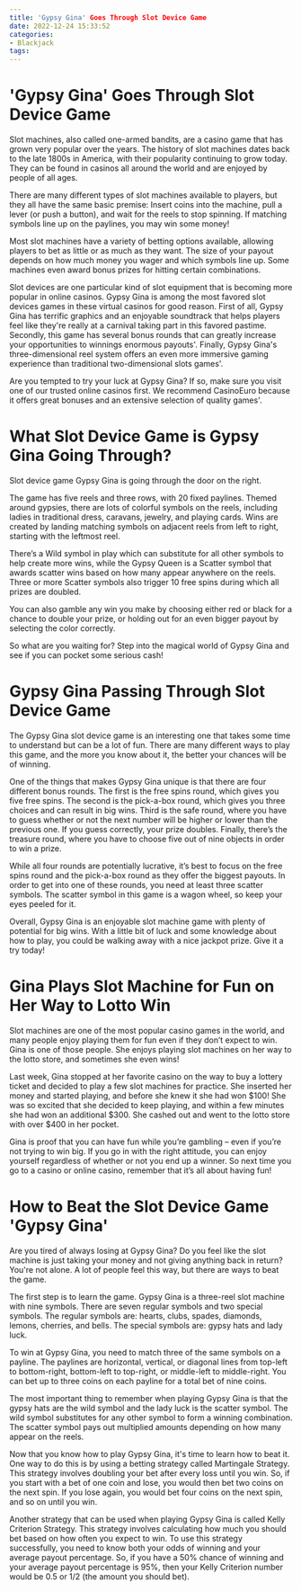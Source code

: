 ```yaml
---
title: 'Gypsy Gina' Goes Through Slot Device Game
date: 2022-12-24 15:33:52
categories:
- Blackjack
tags:
---
```



#  'Gypsy Gina' Goes Through Slot Device Game

Slot machines, also called one-armed bandits, are a casino game that has grown very popular over the years. The history of slot machines dates back to the late 1800s in America, with their popularity continuing to grow today. They can be found in casinos all around the world and are enjoyed by people of all ages.

There are many different types of slot machines available to players, but they all have the same basic premise: Insert coins into the machine, pull a lever (or push a button), and wait for the reels to stop spinning. If matching symbols line up on the paylines, you may win some money!

Most slot machines have a variety of betting options available, allowing players to bet as little or as much as they want. The size of your payout depends on how much money you wager and which symbols line up. Some machines even award bonus prizes for hitting certain combinations.

Slot devices are one particular kind of slot equipment that is becoming more popular in online casinos. Gypsy Gina is among the most favored slot devices games in these virtual casinos for good reason. First of all, Gypsy Gina has terrific graphics and an enjoyable soundtrack that helps players feel like they're really at a carnival taking part in this favored pastime. Secondly, this game has several bonus rounds that can greatly increase your opportunities to winnings enormous payouts'. Finally, Gypsy Gina's three-dimensional reel system offers an even more immersive gaming experience than traditional two-dimensional slots games'.

Are you tempted to try your luck at Gypsy Gina? If so, make sure you visit one of our trusted online casinos first. We recommend CasinoEuro because it offers great bonuses and an extensive selection of quality games'.

#  What Slot Device Game is Gypsy Gina Going Through?

Slot device game Gypsy Gina is going through the door on the right.

The game has five reels and three rows, with 20 fixed paylines. Themed around gypsies, there are lots of colorful symbols on the reels, including ladies in traditional dress, caravans, jewelry, and playing cards. Wins are created by landing matching symbols on adjacent reels from left to right, starting with the leftmost reel.

There’s a Wild symbol in play which can substitute for all other symbols to help create more wins, while the Gypsy Queen is a Scatter symbol that awards scatter wins based on how many appear anywhere on the reels. Three or more Scatter symbols also trigger 10 free spins during which all prizes are doubled.

You can also gamble any win you make by choosing either red or black for a chance to double your prize, or holding out for an even bigger payout by selecting the color correctly.

So what are you waiting for? Step into the magical world of Gypsy Gina and see if you can pocket some serious cash!

#  Gypsy Gina Passing Through Slot Device Game

The Gypsy Gina slot device game is an interesting one that takes some time to understand but can be a lot of fun. There are many different ways to play this game, and the more you know about it, the better your chances will be of winning.

One of the things that makes Gypsy Gina unique is that there are four different bonus rounds. The first is the free spins round, which gives you five free spins. The second is the pick-a-box round, which gives you three choices and can result in big wins. Third is the safe round, where you have to guess whether or not the next number will be higher or lower than the previous one. If you guess correctly, your prize doubles. Finally, there’s the treasure round, where you have to choose five out of nine objects in order to win a prize.

While all four rounds are potentially lucrative, it’s best to focus on the free spins round and the pick-a-box round as they offer the biggest payouts. In order to get into one of these rounds, you need at least three scatter symbols. The scatter symbol in this game is a wagon wheel, so keep your eyes peeled for it.

Overall, Gypsy Gina is an enjoyable slot machine game with plenty of potential for big wins. With a little bit of luck and some knowledge about how to play, you could be walking away with a nice jackpot prize. Give it a try today!

#  Gina Plays Slot Machine for Fun on Her Way to Lotto Win 

Slot machines are one of the most popular casino games in the world, and many people enjoy playing them for fun even if they don’t expect to win. Gina is one of those people. She enjoys playing slot machines on her way to the lotto store, and sometimes she even wins!

Last week, Gina stopped at her favorite casino on the way to buy a lottery ticket and decided to play a few slot machines for practice. She inserted her money and started playing, and before she knew it she had won $100! She was so excited that she decided to keep playing, and within a few minutes she had won an additional $300. She cashed out and went to the lotto store with over $400 in her pocket.

Gina is proof that you can have fun while you’re gambling – even if you’re not trying to win big. If you go in with the right attitude, you can enjoy yourself regardless of whether or not you end up a winner. So next time you go to a casino or online casino, remember that it’s all about having fun!

#  How to Beat the Slot Device Game 'Gypsy Gina'

Are you tired of always losing at Gypsy Gina? Do you feel like the slot machine is just taking your money and not giving anything back in return? You're not alone. A lot of people feel this way, but there are ways to beat the game.

The first step is to learn the game. Gypsy Gina is a three-reel slot machine with nine symbols. There are seven regular symbols and two special symbols. The regular symbols are: hearts, clubs, spades, diamonds, lemons, cherries, and bells. The special symbols are: gypsy hats and lady luck.

To win at Gypsy Gina, you need to match three of the same symbols on a payline. The paylines are horizontal, vertical, or diagonal lines from top-left to bottom-right, bottom-left to top-right, or middle-left to middle-right. You can bet up to three coins on each payline for a total bet of nine coins.

The most important thing to remember when playing Gypsy Gina is that the gypsy hats are the wild symbol and the lady luck is the scatter symbol. The wild symbol substitutes for any other symbol to form a winning combination. The scatter symbol pays out multiplied amounts depending on how many appear on the reels.

Now that you know how to play Gypsy Gina, it's time to learn how to beat it. One way to do this is by using a betting strategy called Martingale Strategy. This strategy involves doubling your bet after every loss until you win. So, if you start with a bet of one coin and lose, you would then bet two coins on the next spin. If you lose again, you would bet four coins on the next spin, and so on until you win.

Another strategy that can be used when playing Gypsy Gina is called Kelly Criterion Strategy. This strategy involves calculating how much you should bet based on how often you expect to win. To use this strategy successfully, you need to know both your odds of winning and your average payout percentage. So, if you have a 50% chance of winning and your average payout percentage is 95%, then your Kelly Criterion number would be 0.5 or 1/2 (the amount you should bet).